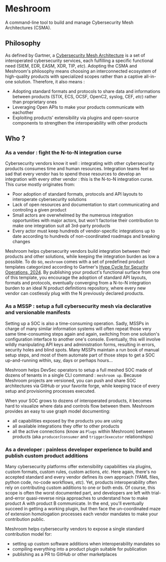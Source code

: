 # Meshroom

A command-line tool to build and manage Cybersecurity Mesh Architectures (CSMA).

## Philosophy
As defined by Gartner, a [Cybersecurity Mesh Architecture](https://www.gartner.com/en/information-technology/glossary/cybersecurity-mesh) is a set of interoperated cybersecurity services, each fulfilling a specific functional need (SIEM, EDR, EASM, XDR, TIP, *etc*).
Adopting the CSMA and Meshroom's philosophy means choosing an interconnected ecosystem of high-quality products with specialized scopes rather than a captive all-in-one solution.
Therefore, it also means :
* Adopting standard formats and protocols to share data and informations between products (STIX, ECS, OCSF, OpenC2, syslog, CEF, *etc*) rather than proprietary ones
* Leveraging Open APIs to make your products communicate with eachother
* Exploiting products' extensibility via plugins and open-source components to strengthen the interoperability with other products

## Who ?

### As a vendor : fight the N-to-N integration curse

Cybersecurity vendors know it well : integrating with other cybersecurity products consumes time and human resources. Integration teams feel so sad that every vendor has to spend those resources to develop an integration with every other vendor : this is the N-to-N integration curse. This curse mostly originates from:
* Poor adoption of standard formats, protocols and API layouts to interoperate cybersecurity solutions
* Lack of open resources and documentation to start communicating and controling a given product
* Small actors are overwhelmed by the numerous integration opportunities with major actors, but won't factorise their contribution to make one integration suit all 3rd-party products
* Every actor must keep hundreds of vendor-specific integrations up to date according to hundreds of non-coordinated roadmaps and breaking changes

Meshroom helps cybersecurity vendors build integration between their products and other solutions, while keeping the integration burden as low a possible.
To do so, `meshroom` comes with a set of predefined product templates categorized according to Gartner's [Hype Cycle for Security Operations, 2024](https://www.gartner.com/interactive/hc/5622491?ref=solrAll&refval=433161127). By publishing your product's functional surface from one of this template, you encourage the adoption of standard API layouts, formats and protocols, eventually converging from a N-to-N integration burden to an ideal N product definitions repository, where every new vendor can costlessly plug with the N previously declared products.

### As a MSSP : setup a full cybersecurity mesh via declarative and versionable manifests

Setting up a SOC is also a time-consuming operation. Sadly, MSSPs in charge of many similar information systems will often repeat those very same time-consuming steps again and again, switching from one solution's configuration interface to another one's console. Eventually, this will involve wildly manipulating API keys and administration forms, resulting in errors, security holes and blind spots. Many MSSPs maintain a run book of manual setup steps, and most of them automate part of those steps to get a SOC up-and-running within, say, days or perhaps hours...

Meshroom helps DevSec operators to setup a full meshed SOC made of dozens of tenants in a single CLI command : `meshroom up`.
Because Meshroom projects are versioned, you can push and share SOC architectures via GitHub or your favorite forge, while keeping trace of every setup and provisioning processes executed.

When your SOC grows to dozens of interoperated products, it becomes hard to visualize where data and controls flow between them. Meshroom provides an easy to use graph model documenting:
* all capabilities exposed by the products you are using
* all available integrations they offer to other products
* all the active connections (know as `Plugs` within Meshroom) between products (aka `producer`/`consumer` and `trigger`/`executor` relationships)

### As a developer : painless developer experience to build and publish custom product additions

Many cybersecurity platforms offer extensibility capabilities via plugins, custom formats, custom rules, custom actions, *etc*. Here again, there's no accepted standard and every vendor defines its own approach (YAML files, python code, no-code workflows, *etc*). Yet, products interoperability often rely on contributing custom additions to one or both ends. Of course, this scope is often the worst documented part, and developers are left with trial-and-error quasi-reverse ninja approaches to understand how to make product A with product B communicate. In the end, you'll eventually succeed in getting a working plugin, but then face the un-coordinated maze of extension homologation processes each vendor mandates to make your contribution public.

Meshroom helps cybersecurity vendors to expose a single standard contribution model for:
* setting up custom software additions when interoperability mandates so
* compiling everything into a product plugin suitable for publication
* publishing as a PR to GitHub or other marketplaces
